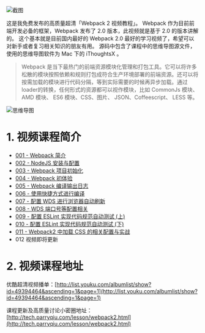 ![截图](http://7xqdjc.com1.z0.glb.clouddn.com/blog_4ae6902fe08507b1e5eb63832c82b188.png)

这是我免费发布的高质量超清「Webpack 2 视频教程」。
Webpack 作为目前前端开发必备的框架，Webpack 发布了 2.0 版本，此视频就是基于 2.0 的版本讲解的。
这个基本就是目前国内最好的 Webpack 2.0 最好的学习视频了，希望可以对新手或者复习相关知识的朋友有用。
源码中包含了课程中的思维导图源文件，使用的思维导图软件为 Mac 下的 iThoughtsX 。

> Webpack 是当下最热门的前端资源模块化管理和打包工具。它可以将许多松散的模块按照依赖和规则打包成符合生产环境部署的前端资源。还可以将按需加载的模块进行代码分隔，等到实际需要的时候再异步加载。通过loader的转换，任何形式的资源都可以视作模块，比如 CommonJs 模块、 AMD 模块、 ES6 模块、CSS、图片、 JSON、Coffeescript、 LESS 等。

![思维导图](https://github.com/ParryQiu/DevOpenClub-Tech-Webpack2/blob/master/Webpack-2-%E8%A7%86%E9%A2%91%E6%95%99%E7%A8%8B-%E6%80%9D%E7%BB%B4%E5%AF%BC%E5%9B%BE-%E5%AF%BC%E5%87%BA.png?raw=true)

# 1. 视频课程简介

* [001 - Webpack 简介](http://v.youku.com/v_show/id_XMjY4MzM5MjM2OA==.html)
* [002 - NodeJS 安装与配置](http://v.youku.com/v_show/id_XMjY4MzUwODcwMA==.html)
* [003 - Webpack 项目初始化](http://v.youku.com/v_show/id_XMjY4MzUxNzMyOA==.html)
* [004 - Webpack 初体验](http://v.youku.com/v_show/id_XMjY4NTM0NTYyMA==.html)
* [005 - Webpack 编译输出日志](http://v.youku.com/v_show/id_XMjY4NTM0NjA0MA==.html)
* [006 - 使用快捷方式进行编译](http://v.youku.com/v_show/id_XMjY4NTM4MTk4OA==.html)
* [007 - 配置 WDS 进行浏览器自动刷新](http://v.youku.com/v_show/id_XMjY5NTg4NzU4OA==.html)
* [008 - WDS 端口号等配置相关](http://v.youku.com/v_show/id_XMjcwMTc2MDQ1Ng==.html)
* [009 - 配置 ESLint 实现代码规范自动测试 (上)](http://v.youku.com/v_show/id_XMjcyMjU3MjI3Mg==.html)
* [010 - 配置 ESLint 实现代码规范自动测试 (下)](http://v.youku.com/v_show/id_XMjcyMjYyODQ2NA==.html)
* [011 - Webpack2 中加载 CSS 的相关配置与实战](http://v.youku.com/v_show/id_XMjc0NTI5Njk4MA==.html)
* 012 视频即将更新

# 2. 视频课程地址

优酷超清视频播单：[http://list.youku.com/albumlist/show?id=49394464&ascending=1&page=1](http://list.youku.com/albumlist/show?id=49394464&ascending=1&page=1)

课程更新及高质量讨论小密圈地址：[http://tech.parryqiu.com/lesson/webpack2.html](http://tech.parryqiu.com/lesson/webpack2.html)

